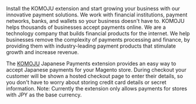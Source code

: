 Install the KOMOJU extension and start growing your business with our innovative payment solutions. We work with financial institutions, payment networks, banks, and wallets so your business doesn't have to. KOMOJU helps thousands of businesses accept payments online. We are a technology company that builds financial products for the internet. We help businesses remove the complexity of payments processing and finance, by providing them with industry-leading payment products that stimulate growth and increase revenue.

The [KOMOJU](https://en.komoju.com/) Japanese Payments extension provides an easy way to accept Japanese payments for your Magento store. During checkout your customer will be shown a hosted checkout page to enter their details, so you don't have to worry about storing credit card details or secret information. Note: Currently the extension only allows payments for stores with JPY as the base currency.
